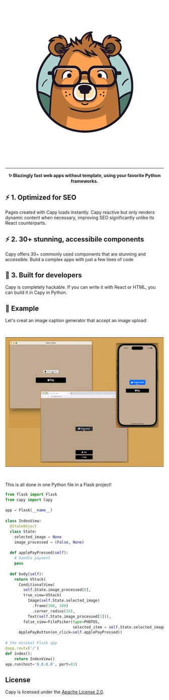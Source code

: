 <div align="center">

<img src="docs/images/capybara.jpeg">
<hr>

**✨ Blazingly fast web apps without template, using your favorite Python frameworks.**

</div>

## ⚡️ 1. Optimized for SEO

Pages created with Capy loads instantly. Capy reactive but only renders dynamic content when necessary, improving SEO significantly unlike its React counterparts.


## ⚡️ 2. 30+ stunning, accessibile components

Capy offers 30+ commonly used components that are stunning and accessible. Build a complex apps with just a few lines of code


## 🥳 3. Built for developers

Capy is completely hackable. If you can write it with React or HTML, you can build it in Capy in Python.


## 🫧 Example

Let's creat an image caption generator that accept an image upload:

&nbsp;

<div align="center">
<img src="docs/images/demo.gif" width="550" />
</div>

&nbsp;

This is all done in one Python file in a Flask project!

```python
from flask import Flask
from capy import Capy

app = Flask(__name__)

class IndexView:
  @StateObject
  class State:
    selected_image = None
    image_processed = (False, None)

  def applePayPressed(self):
    # handle payment
    pass

  def body(self):
    return VStack(
      ConditionalView(
        self.State.image_processed[0],
        true_view=VStack(
          Image(self.State.selected_image)
            .frame(300, 300)
            .corner_radius(20),
          Text(self.State.image_processed[1])),
        false_view=FilePicker(type=PHOTOS, 
                              selected_item = self.State.selected_image)),
      ApplePayButton(on_click=self.applePayPressed))

# the minimal Flask app
@app.route('/')
def index():
    return IndexView()
app.run(host='0.0.0.0', port=81)

```

## License

Capy is licensed under the [Apache License 2.0](LICENSE).